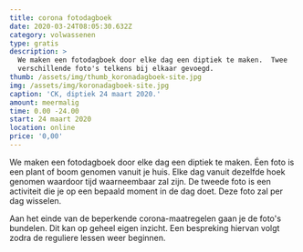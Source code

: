 ```yaml
---
title: corona fotodagboek
date: 2020-03-24T08:05:30.632Z
category: volwassenen
type: gratis
description: >
  We maken een fotodagboek door elke dag een diptiek te maken.  Twee
  verschillende foto's telkens bij elkaar gevoegd.
thumb: /assets/img/thumb_koronadagboek-site.jpg
img: /assets/img/koronadagboek-site.jpg
caption: 'CK, diptiek 24 maart 2020.'
amount: meermalig
time: 0.00 -24.00
start: 24 maart 2020
location: online
price: '0,00'
---
```

We maken een fotodagboek door elke dag een diptiek te maken. Éen foto is een plant of boom genomen vanuit je huis. Elke dag vanuit dezelfde hoek genomen waardoor tijd waarneembaar zal zijn. De tweede foto is een activiteit die je op een bepaald moment in de dag doet. Deze foto zal per dag wisselen. 

Aan het einde van de beperkende corona-maatregelen gaan je de foto's bundelen. Dit kan op geheel eigen inzicht. Een bespreking hiervan volgt zodra de reguliere lessen weer beginnen.